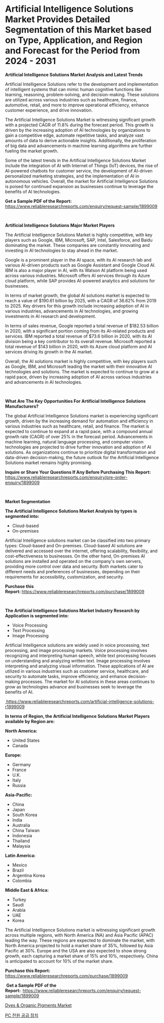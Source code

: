 <p><h1>Artificial Intelligence Solutions Market Provides Detailed Segmentation of this Market based on Type, Application, and Region and Forecast for the Period from 2024 - 2031</h1></p><p><strong>Artificial Intelligence Solutions Market Analysis and Latest Trends</strong></p>
<p><p>Artificial Intelligence Solutions refer to the development and implementation of intelligent systems that can mimic human cognitive functions like learning, reasoning, problem-solving, and decision-making. These solutions are utilized across various industries such as healthcare, finance, automotive, retail, and more to improve operational efficiency, enhance customer experience, and drive innovation.</p><p>The Artificial Intelligence Solutions Market is witnessing significant growth with a projected CAGR of 11.8% during the forecast period. This growth is driven by the increasing adoption of AI technologies by organizations to gain a competitive edge, automate repetitive tasks, and analyze vast amounts of data to derive actionable insights. Additionally, the proliferation of big data and advancements in machine learning algorithms are further fueling the market growth.</p><p>Some of the latest trends in the Artificial Intelligence Solutions Market include the integration of AI with Internet of Things (IoT) devices, the rise of AI-powered chatbots for customer service, the development of AI-driven personalized marketing strategies, and the implementation of AI in autonomous vehicles. Overall, the market for Artificial Intelligence Solutions is poised for continued expansion as businesses continue to leverage the benefits of AI technologies.</p></p>
<p><strong>Get a Sample PDF of the Report:&nbsp;</strong> <a href="https://www.reliableresearchreports.com/enquiry/request-sample/1899009">https://www.reliableresearchreports.com/enquiry/request-sample/1899009</a></p>
<p>&nbsp;</p>
<p><strong>Artificial Intelligence Solutions Major Market Players</strong></p>
<p><p>The Artificial Intelligence Solutions Market is highly competitive, with key players such as Google, IBM, Microsoft, SAP, Intel, Salesforce, and Baidu dominating the market. These companies are constantly innovating and investing in AI technologies to stay ahead in the market. </p><p>Google is a prominent player in the AI space, with its AI research lab and various AI-driven products such as Google Assistant and Google Cloud AI. IBM is also a major player in AI, with its Watson AI platform being used across various industries. Microsoft offers AI services through its Azure cloud platform, while SAP provides AI-powered analytics and solutions for businesses.</p><p>In terms of market growth, the global AI solutions market is expected to reach a value of $190.61 billion by 2025, with a CAGR of 36.62% from 2019 to 2025. Key drivers for this growth include increasing adoption of AI in various industries, advancements in AI technologies, and growing investments in AI research and development.</p><p>In terms of sales revenue, Google reported a total revenue of $182.53 billion in 2020, with a significant portion coming from its AI-related products and services. IBM reported a total revenue of $73.6 billion in 2020, with its AI division being a key contributor to its overall revenue. Microsoft reported a total revenue of $143 billion in 2020, with its Azure cloud platform and AI services driving its growth in the AI market.</p><p>Overall, the AI solutions market is highly competitive, with key players such as Google, IBM, and Microsoft leading the market with their innovative AI technologies and solutions. The market is expected to continue to grow at a rapid pace, driven by increasing adoption of AI across various industries and advancements in AI technologies.</p></p>
<p>&nbsp;</p>
<p><strong>What Are The Key Opportunities For Artificial Intelligence Solutions Manufacturers?</strong></p>
<p><p>The global Artificial Intelligence Solutions market is experiencing significant growth, driven by the increasing demand for automation and efficiency in various industries such as healthcare, retail, and finance. The market is expected to continue to expand at a rapid pace, with a compound annual growth rate (CAGR) of over 25% in the forecast period. Advancements in machine learning, natural language processing, and computer vision technologies are projected to drive further innovation and adoption of AI solutions. As organizations continue to prioritize digital transformation and data-driven decision-making, the future outlook for the Artificial Intelligence Solutions market remains highly promising.</p></p>
<p><strong>Inquire or Share Your Questions If Any Before Purchasing This Report:</strong> <a href="https://www.reliableresearchreports.com/enquiry/pre-order-enquiry/1899009">https://www.reliableresearchreports.com/enquiry/pre-order-enquiry/1899009</a></p>
<p>&nbsp;</p>
<p><strong>Market Segmentation</strong></p>
<p><strong>The Artificial Intelligence Solutions Market Analysis by types is segmented into:</strong></p>
<p><ul><li>Cloud-based</li><li>On-premises</li></ul></p>
<p><p>Artificial Intelligence solutions market can be classified into two primary types: Cloud-based and On-premises. Cloud-based AI solutions are delivered and accessed over the internet, offering scalability, flexibility, and cost-effectiveness to businesses. On the other hand, On-premises AI solutions are installed and operated on the company's own servers, providing more control over data and security. Both markets cater to different needs and preferences of businesses, depending on their requirements for accessibility, customization, and security.</p></p>
<p><strong>Purchase this Report:&nbsp;</strong><a href="https://www.reliableresearchreports.com/purchase/1899009">https://www.reliableresearchreports.com/purchase/1899009</a></p>
<p>&nbsp;</p>
<p><strong>The Artificial Intelligence Solutions Market Industry Research by Application is segmented into:</strong></p>
<p><ul><li>Voice Processing</li><li>Text Processing</li><li>Image Processing</li></ul></p>
<p><p>Artificial Intelligence solutions are widely used in voice processing, text processing, and image processing markets. Voice processing involves recognizing and interpreting human speech, while text processing focuses on understanding and analyzing written text. Image processing involves interpreting and analyzing visual information. These applications of AI are utilized in various industries such as customer service, healthcare, and security to automate tasks, improve efficiency, and enhance decision-making processes. The market for AI solutions in these areas continues to grow as technologies advance and businesses seek to leverage the benefits of AI.</p></p>
<p><a href="https://www.reliableresearchreports.com/artificial-intelligence-solutions-r1899009">&nbsp;https://www.reliableresearchreports.com/artificial-intelligence-solutions-r1899009</a></p>
<p><strong>In terms of Region, the Artificial Intelligence Solutions Market Players available by Region are:</strong></p>
<p>
    <p> <strong> North America: </strong>
        <ul>
            <li>United States</li>
            <li>Canada</li>
        </ul>
        </p> 
    <p> <strong> Europe: </strong>
        <ul>
            <li>Germany</li>
            <li>France</li>
            <li>U.K.</li>
            <li>Italy</li>
            <li>Russia</li>
        </ul>
        </p> 
    <p> <strong> Asia-Pacific: </strong>
        <ul>
            <li>China</li>
            <li>Japan</li>
            <li>South Korea</li>
            <li>India</li>
            <li>Australia</li>
            <li>China Taiwan</li>
            <li>Indonesia</li>
            <li>Thailand</li>
            <li>Malaysia</li>
        </ul>
        </p> 
    <p> <strong> Latin America: </strong>
        <ul>
            <li>Mexico</li>
            <li>Brazil</li>
            <li>Argentina Korea</li>
            <li>Colombia</li>
        </ul>
        </p> 
    <p> <strong> Middle East & Africa: </strong>
        <ul>
            <li>Turkey</li>
            <li>Saudi</li>
            <li>Arabia</li>
            <li>UAE</li>
            <li>Korea</li>
        </ul>
    </p>
    </p>
<p><p>The Artificial Intelligence Solutions market is witnessing significant growth across multiple regions, with North America (NA) and Asia Pacific (APAC) leading the way. These regions are expected to dominate the market, with North America projected to hold a market share of 35%, followed by Asia Pacific at 30%. Europe and the USA are also expected to show strong growth, each capturing a market share of 15% and 10%, respectively. China is anticipated to account for 10% of the market share.</p></p>
<p><strong>Purchase this Report: </strong><a href="https://www.reliableresearchreports.com/purchase/1899009">https://www.reliableresearchreports.com/purchase/1899009</a></p>
<p>&nbsp;<strong>Get a Sample PDF of the Report:&nbsp;&nbsp;</strong><a href="https://www.reliableresearchreports.com/enquiry/request-sample/1899009">https://www.reliableresearchreports.com/enquiry/request-sample/1899009</a></p>
<p><strong></strong></p>
<p><p><a href="https://issuu.com/reportprime-2/docs/dyes-organic-pigments-market-size-2030.pptx">Dyes & Organic Pigments Market</a></p><p><a href="https://github.com/mpodehpw07370073/Market-Research-Report-List-2/blob/main/415099859633.md">PC 전원 공급 장치</a></p></p>